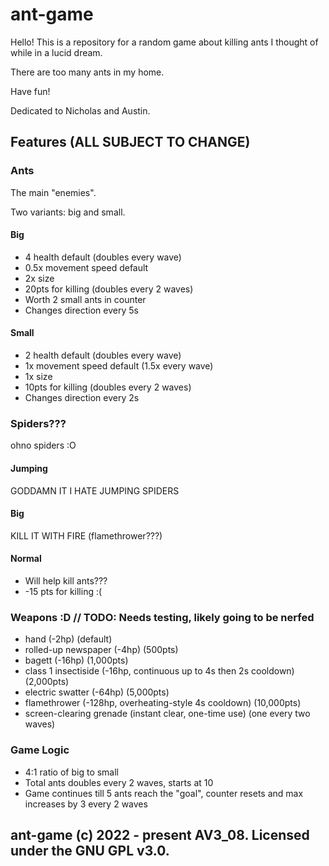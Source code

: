 # ant-game

Hello! This is a repository for a random game about killing ants I thought of while in a lucid dream.

There are too many ants in my home.

Have fun!

Dedicated to Nicholas and Austin.

## Features (ALL SUBJECT TO CHANGE)

### Ants

The main "enemies".

Two variants: big and small.

#### Big

- 4 health default (doubles every wave)
- 0.5x movement speed default
- 2x size
- 20pts for killing (doubles every 2 waves)
- Worth 2 small ants in counter
- Changes direction every 5s

#### Small

- 2 health default (doubles every wave)
- 1x movement speed default (1.5x every wave)
- 1x size
- 10pts for killing (doubles every 2 waves)
- Changes direction every 2s

### Spiders???

ohno spiders \:O

#### Jumping

GODDAMN IT I HATE JUMPING SPIDERS

#### Big

KILL IT WITH FIRE (flamethrower???)

#### Normal

- Will help kill ants???
- -15 pts for killing :(

### Weapons \:D // TODO: Needs testing, likely going to be nerfed

- hand (-2hp) (default)
- rolled-up newspaper (-4hp) (500pts)
- bagett (-16hp) (1,000pts)
- class 1 insectiside (-16hp, continuous up to 4s then 2s cooldown) (2,000pts)
- electric swatter (-64hp) (5,000pts)
- flamethrower (-128hp, overheating-style 4s cooldown) (10,000pts)
- screen-clearing grenade (instant clear, one-time use) (one every two waves)

### Game Logic

- 4:1 ratio of big to small 
- Total ants doubles every 2 waves, starts at 10
- Game continues till 5 ants reach the "goal", counter resets and max increases by 3 every 2 waves

## ant-game (c) 2022 - present AV3_08. Licensed under the GNU GPL v3.0.
